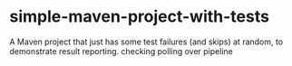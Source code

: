 # simple-maven-project-with-tests
A Maven project that just has some test failures (and skips) at random, to demonstrate result reporting.
checking polling over pipeline